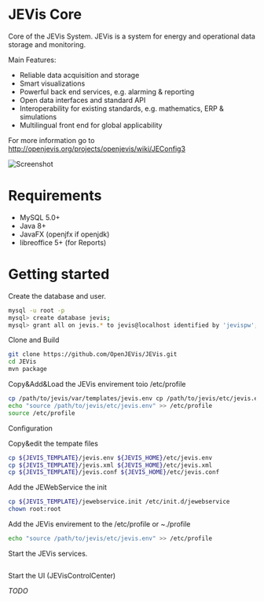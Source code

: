 # JEVis Core

Core of the JEVis System. JEVis is a system for energy and operational data storage and monitoring.

Main Features:
- Reliable data acquisition and storage
- Smart visualizations
- Powerful back end services, e.g. alarming & reporting
- Open data interfaces and standard API
- Interoperability for existing standards, e.g. mathematics, ERP & simulations
- Multilingual front end for global applicability

For more information go to http://openjevis.org/projects/openjevis/wiki/JEConfig3


![Screenshot](http://openjevis.org/attachments/download/1262/JEConfig3013.jpg)


# Requirements

- MySQL 5.0+
- Java 8+
- JavaFX (openjfx if openjdk)
- libreoffice 5+ (for Reports)

# Getting started

Create the database and user.

``` bash
mysql -u root -p
mysql> create database jevis;
mysql> grant all on jevis.* to jevis@localhost identified by 'jevispw';
```

Clone and Build

``` bash
git clone https://github.com/OpenJEVis/JEVis.git
cd JEVis
mvn package
```

Copy&Add&Load the JEVis envirement toio /etc/profile 
``` bash
cp /path/to/jevis/var/templates/jevis.env cp /path/to/jevis/etc/jevis.env
echo "source /path/to/jevis/etc/jevis.env" >> /etc/profile
source /etc/profile
```


Configuration

Copy&edit the tempate files
``` bash
cp ${JEVIS_TEMPLATE}/jevis.env ${JEVIS_HOME}/etc/jevis.env
cp ${JEVIS_TEMPLATE}/jevis.xml ${JEVIS_HOME}/etc/jevis.xml
cp ${JEVIS_TEMPLATE}/jevis.conf ${JEVIS_HOME}/etc/jevis.conf
```

Add the JEWebService the init
``` bash 
cp ${JEVIS_TEMPLATE}/jewebservice.init /etc/init.d/jewebservice
chown root:root 
```

 
Add the JEVis envirement to the /etc/profile or ~./profile
``` bash
echo "source /path/to/jevis/etc/jevis.env" >> /etc/profile
```

Start the JEVis services.
``` bash
```

Start the UI (JEVisControlCenter)

*TODO*
